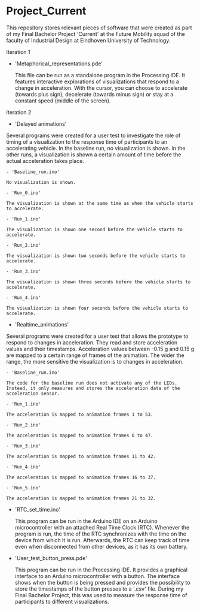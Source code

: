 # Project_Current
This repository stores relevant pieces of software that were created as part of my Final Bachelor Project 'Current' at the Future Mobility squad of the faculty of Industrial Design at Eindhoven University of Technology.

Iteration 1
  - 'Metaphorical_representations.pde'
  
    This file can be run as a standalone program in the Processing IDE. It features interactive explorations of visualizations that respond to a change in acceleration. With the cursor, you can choose to accelerate (towards plus sign), decelerate (towards minus sign) or stay at a constant speed (middle of the screen).
    
Iteration 2
  - 'Delayed animations'

  Several programs were created for a user test to investigate the role of timing of a visualization to the response time of participants to an accelerating vehicle. In the baseline run, no visualization is shown. In the other runs, a visualization is shown a certain amount of time before the actual acceleration takes place.  
  
    - 'Baseline_run.ino'

    No visualization is shown.

    - 'Run_0.ino'
    
    The visualization is shown at the same time as when the vehicle starts to accelerate.
    
    - 'Run_1.ino'
    
    The visualization is shown one second before the vehicle starts to accelerate.
    
    - 'Run_2.ino'
    
    The visualization is shown two seconds before the vehicle starts to accelerate.
    
    - 'Run_3.ino'
    
    The visualization is shown three seconds before the vehicle starts to accelerate.
    
    - 'Run_4.ino'

    The visualization is shown four seconds before the vehicle starts to accelerate.

  - 'Realtime_animations'
  
  Several programs were created for a user test that allows the prototype to respond to changes in acceleration. They read and store acceleration values and their timestamps. Acceleration values between -0.15 g and 0.15 g are mapped to a certain range of frames of the animation. The wider the range, the more sensitive the visualization is to changes in acceleration.
  
    - 'Baseline_run.ino'

    The code for the baseline run does not activate any of the LEDs. Instead, it only measures and stores the acceleration data of the acceleration sensor.

    - 'Run_1.ino'
    
    The acceleration is mapped to animation frames 1 to 53.
    
    - 'Run_2.ino'
    
    The acceleration is mapped to animation frames 6 to 47.
    
    - 'Run_3.ino'
    
    The acceleration is mapped to animation frames 11 to 42.
    
    - 'Run_4.ino'
    
    The acceleration is mapped to animation frames 16 to 37.
    
    - 'Run_5.ino'

    The acceleration is mapped to animation frames 21 to 32.

  - 'RTC_set_time.ino'

    This program can be run in the Arduino IDE on an Arduino microcontroller with an attached Real Time Clock (RTC). Whenever the program is run, the time of the RTC synchronizes with the time on the device from which it is run. Afterwards, the RTC can keep track of time even when disconnected from other devices, as it has its own battery.
    
  - 'User_test_button_press.pde'
  
    This program can be run in the Processing IDE. It provides a graphical interface to an Arduino microcontroller with a button. The interface shows when the button is being pressed and provides the possibility to store the timestamps of the button presses to a '.csv' file. During my Final Bachelor Project, this was used to measure the response time of participants to different visualizations. 
